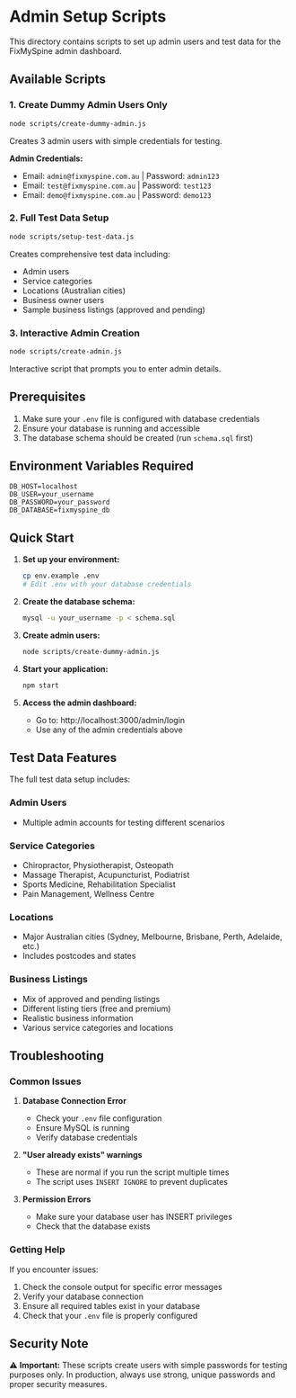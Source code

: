 # Admin Setup Scripts

This directory contains scripts to set up admin users and test data for the FixMySpine admin dashboard.

## Available Scripts

### 1. Create Dummy Admin Users Only
```bash
node scripts/create-dummy-admin.js
```
Creates 3 admin users with simple credentials for testing.

**Admin Credentials:**
- Email: `admin@fixmyspine.com.au` | Password: `admin123`
- Email: `test@fixmyspine.com.au` | Password: `test123`
- Email: `demo@fixmyspine.com.au` | Password: `demo123`

### 2. Full Test Data Setup
```bash
node scripts/setup-test-data.js
```
Creates comprehensive test data including:
- Admin users
- Service categories
- Locations (Australian cities)
- Business owner users
- Sample business listings (approved and pending)

### 3. Interactive Admin Creation
```bash
node scripts/create-admin.js
```
Interactive script that prompts you to enter admin details.

## Prerequisites

1. Make sure your `.env` file is configured with database credentials
2. Ensure your database is running and accessible
3. The database schema should be created (run `schema.sql` first)

## Environment Variables Required

```env
DB_HOST=localhost
DB_USER=your_username
DB_PASSWORD=your_password
DB_DATABASE=fixmyspine_db
```

## Quick Start

1. **Set up your environment:**
   ```bash
   cp env.example .env
   # Edit .env with your database credentials
   ```

2. **Create the database schema:**
   ```bash
   mysql -u your_username -p < schema.sql
   ```

3. **Create admin users:**
   ```bash
   node scripts/create-dummy-admin.js
   ```

4. **Start your application:**
   ```bash
   npm start
   ```

5. **Access the admin dashboard:**
   - Go to: http://localhost:3000/admin/login
   - Use any of the admin credentials above

## Test Data Features

The full test data setup includes:

### Admin Users
- Multiple admin accounts for testing different scenarios

### Service Categories
- Chiropractor, Physiotherapist, Osteopath
- Massage Therapist, Acupuncturist, Podiatrist
- Sports Medicine, Rehabilitation Specialist
- Pain Management, Wellness Centre

### Locations
- Major Australian cities (Sydney, Melbourne, Brisbane, Perth, Adelaide, etc.)
- Includes postcodes and states

### Business Listings
- Mix of approved and pending listings
- Different listing tiers (free and premium)
- Realistic business information
- Various service categories and locations

## Troubleshooting

### Common Issues

1. **Database Connection Error**
   - Check your `.env` file configuration
   - Ensure MySQL is running
   - Verify database credentials

2. **"User already exists" warnings**
   - These are normal if you run the script multiple times
   - The script uses `INSERT IGNORE` to prevent duplicates

3. **Permission Errors**
   - Make sure your database user has INSERT privileges
   - Check that the database exists

### Getting Help

If you encounter issues:
1. Check the console output for specific error messages
2. Verify your database connection
3. Ensure all required tables exist in your database
4. Check that your `.env` file is properly configured

## Security Note

⚠️ **Important:** These scripts create users with simple passwords for testing purposes only. In production, always use strong, unique passwords and proper security measures.
